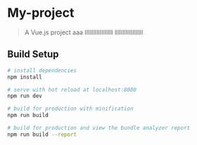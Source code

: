 # My-project

> A Vue.js project aaa
>lllllllllllllllllll
>lllllllllllllllllll

## Build Setup

``` bash
# install dependencies
npm install

# serve with hot reload at localhost:8080
npm run dev

# build for production with minification
npm run build

# build for production and view the bundle analyzer report
npm run build --report
```

